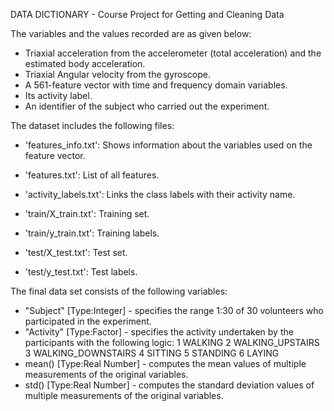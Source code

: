 DATA DICTIONARY - Course Project for Getting and Cleaning Data

The variables and the values recorded are as given below:

- Triaxial acceleration from the accelerometer (total acceleration) and the estimated body acceleration.
- Triaxial Angular velocity from the gyroscope. 
- A 561-feature vector with time and frequency domain variables. 
- Its activity label. 
- An identifier of the subject who carried out the experiment.

The dataset includes the following files:

- 'features_info.txt': Shows information about the variables used on the feature vector.

- 'features.txt': List of all features.

- 'activity_labels.txt': Links the class labels with their activity name.

- 'train/X_train.txt': Training set.

- 'train/y_train.txt': Training labels.

- 'test/X_test.txt': Test set.

- 'test/y_test.txt': Test labels.

The final data set consists of the following variables:

- "Subject" [Type:Integer] - specifies the range 1:30 of 30 volunteers who participated in the experiment. 
- "Activity" [Type:Factor] - specifies the activity undertaken by the participants with the following logic:
1 WALKING
2 WALKING_UPSTAIRS
3 WALKING_DOWNSTAIRS
4 SITTING
5 STANDING
6 LAYING
- mean() [Type:Real Number] - computes the mean values of multiple measurements of the original variables.
- std() [Type:Real Number] - computes the standard deviation values of multiple measurements of the original variables.
